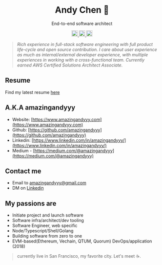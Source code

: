 <h1 align="center">
Andy Chen 🦄
</h1>
<p align="center">
End-to-end software architect
</p>

<p align="center">
   <a href="https://www.amazingandyyy.com">
      <img height="20px" src="https://encrypted-tbn0.gstatic.com/images?q=tbn%3AANd9GcQMT8Cjhrp7e7pmTWbyLds7Sm9Z0BIgdoD-iQCaL8Xqqcl1yIsY" />
   </a>
   <a href="https://github.com/amazingandyyy">
      <img height="20px" src="https://github.githubassets.com/images/modules/logos_page/GitHub-Mark.png" />
   </a>
   <a href="https://www.linkedin.com/in/amazingandyyy">
      <img height="20px" src="https://img.freepik.com/free-icon/linkedin-logo-with-rounded-corners_318-9541.jpg?size=338&ext=jpg" />
   </a>
</p>

> *Rich experience in full-stack software engineering with full product life-cycle and open source contribution. I care about user experience as much as internal/external developer experience, with multiple experiences in working with a cross-functional team. Currently earned AWS Certified Solutions Architect Associate.*

## Resume

Find my latest resume [here](https://amazingandyyy.com/resume/Andy_Chen_Resume_2020.pdf)

## A.K.A **amazingandyyy**
- Website: [https://www.amazingandyyy.com](https://www.amazingandyyy.com)
- Github: [https://github.com/amazingandyyy](https://github.com/amazingandyyy)
- Linkedin: [https://www.linkedin.com/in/amazingandyyy/](https://www.linkedin.com/in/amazingandyyy/)
- Medium - [https://medium.com/@amazingandyyy](https://medium.com/@amazingandyyy)

## Contact me
- Email to amazingandyyy@gmail.com
- DM on [Linkedin](https://www.linkedin.com/in/amazingandyyy)

## My passions are
- Initiate project and launch software
- Software infra/architect/dev tooling
- Software Engineer, web specific
- Node/Typescript/Shell/Golang
- Building software from zero to one
- EVM-based(Ethereum, Vechain, QTUM, Quorum) DevOps/application (2018)

> currently live in San Francisco, my favorite city. 
> Let's meet ☕.
